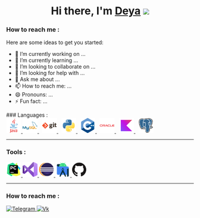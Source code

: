 <h1 align="center">Hi there, I'm <a href="https://daniilshat.ru/" target="_blank">Deya</a> 
<img src="https://github.com/blackcater/blackcater/raw/main/images/Hi.gif" height="32"/></h1>

###  How to reach me :
<div>
  Here are some ideas to get you started:

- 🔭 I’m currently working on ...
- 🌱 I’m currently learning ...
- 👯 I’m looking to collaborate on ...
- 🤔 I’m looking for help with ...
- 💬 Ask me about ...
- 📫 How to reach me: ...
- 😄 Pronouns: ...
- ⚡ Fun fact: ...
</div>
### Languages :
<div>
  <a href="https://www.java.com" target="_blank" rel="noopener noreferrer">
    <img src="https://github.com/devicons/devicon/blob/master/icons/java/java-original-wordmark.svg" title="Java" 
  alt="Java" width="40" height="40"/>
  </a>
  <a href="https://www.mysql.com" target="_blank" rel="noopener noreferrer">
    <img src="https://github.com/devicons/devicon/blob/master/icons/mysql/mysql-original-wordmark.svg" title="MySQL" 
   alt="MySQL" width="40" height="40"/>
  </a>&nbsp;
  <a href="https://git-scm.com" target="_blank" rel="noopener noreferrer">
    <img src="https://github.com/devicons/devicon/blob/master/icons/git/git-original-wordmark.svg" title="Git" 
     alt="Git" width="40" height="40"/>
  </a>&nbsp;
  <a href="https://www.python.org" target="_blank" rel="noopener noreferrer">
    <img src="https://github.com/devicons/devicon/blob/master/icons/python/python-original.svg" title="Python" 
    alt="Python" width="40" height="40"/>
  </a>&nbsp;
<a href="https://isocpp.org" target="_blank" rel="noopener noreferrer">
    <img src="https://github.com/devicons/devicon/blob/master/icons/cplusplus/cplusplus-original.svg" title="C++" alt="C++" width="40" height="40"/>
</a>&nbsp;
<a href="https://www.oracle.com" target="_blank" rel="noopener noreferrer">
    <img src="https://github.com/devicons/devicon/blob/master/icons/oracle/oracle-original.svg" title="Oracle" alt="Oracle" width="40" height="40"/>
</a>&nbsp;
<a href="https://kotlinlang.org" target="_blank" rel="noopener noreferrer">
    <img src="https://github.com/devicons/devicon/blob/master/icons/kotlin/kotlin-original.svg" title="Kotlin" alt="Kotlin" width="40" height="40"/>
</a>&nbsp;
<a href="https://www.postgresql.org" target="_blank" rel="noopener noreferrer">
    <img src="https://github.com/devicons/devicon/blob/master/icons/postgresql/postgresql-original.svg" title="PostgreSQL" alt="PostgreSQL" width="40" height="40"/>
</a>
    
</div>

---
###  Tools :
<div>
  <a href="https://www.jetbrains.com/pycharm/" target="_blank" rel="noopener noreferrer">
    <img src="https://github.com/devicons/devicon/blob/master/icons/pycharm/pycharm-original.svg" title="Pycharm" alt="Pycharm" width="40" height="40"/>
  </a>
  <a href="https://visualstudio.microsoft.com/" target="_blank" rel="noopener noreferrer">
    <img src="https://github.com/devicons/devicon/blob/master/icons/visualstudio/visualstudio-original.svg" title="Visual Studio" alt="Visual Studio" width="40" height="40"/>
  </a>
  <a href="https://www.eclipse.org/" target="_blank" rel="noopener noreferrer">
    <img src="https://github.com/devicons/devicon/blob/master/icons/eclipse/eclipse-original.svg" title="Eclipse" alt="Eclipse" width="40" height="40"/>
  </a>
  <a href="https://developer.android.com/studio" target="_blank" rel="noopener noreferrer">
    <img src="https://github.com/devicons/devicon/blob/master/icons/androidstudio/androidstudio-original.svg" title="Android Studio" alt="Android Studio" width="40" height="40"/>
  </a>
  <a href="https://github.com/" target="_blank" rel="noopener noreferrer">
    <img src="https://github.com/devicons/devicon/blob/master/icons/github/github-original.svg" title="GitHub" alt="GitHub" width="40" height="40"/>
 </a>
</div>

---
###  How to reach me :
<div>
   <a href="https://t.me/deya_im" target="_blank" rel="noopener noreferrer">
 <img src="https://github.com/simple-icons/simple-icons/blob/develop/icons/telegram.svg" title="Telegram" alt="Telegram" width="40" height="40"/>
    </a>
 <a href="https://vk.me/deya_im" target="_blank" rel="noopener noreferrer">
   <img src="https://github.com/simple-icons/simple-icons/blob/develop/icons/vk.svg" title="Vk" alt="Vk" width="40" height="40"/>
  </a>
</div>


